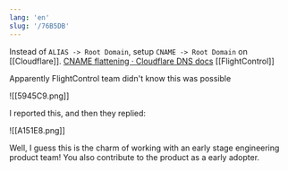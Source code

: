 ```yaml
---
lang: 'en'
slug: '/76B5DB'
---
```


Instead of `ALIAS -> Root Domain`, setup `CNAME -> Root Domain` on [[Cloudflare]]. [CNAME flattening · Cloudflare DNS docs](https://developers.cloudflare.com/dns/cname-flattening/) [[FlightControl]]

Apparently FlightControl team didn't know this was possible

![[5945C9.png]]

I reported this, and then they replied:

![[A151E8.png]]

Well, I guess this is the charm of working with an early stage engineering product team! You also contribute to the product as a early adopter.
